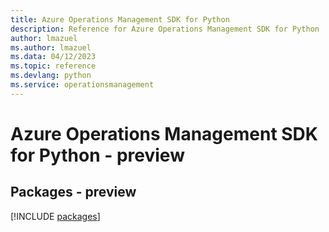 ```yaml
---
title: Azure Operations Management SDK for Python
description: Reference for Azure Operations Management SDK for Python
author: lmazuel
ms.author: lmazuel
ms.data: 04/12/2023
ms.topic: reference
ms.devlang: python
ms.service: operationsmanagement
---
```

# Azure Operations Management SDK for Python - preview
## Packages - preview
[!INCLUDE [packages](operations-management-index.md)]